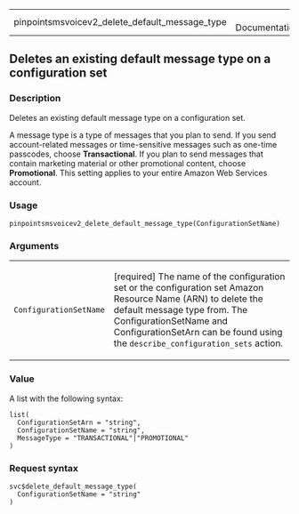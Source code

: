 <table style="width: 100%;">
<tbody>
<tr class="odd">
<td>pinpointsmsvoicev2_delete_default_message_type</td>
<td style="text-align: right;">R Documentation</td>
</tr>
</tbody>
</table>

## Deletes an existing default message type on a configuration set

### Description

Deletes an existing default message type on a configuration set.

A message type is a type of messages that you plan to send. If you send
account-related messages or time-sensitive messages such as one-time
passcodes, choose **Transactional**. If you plan to send messages that
contain marketing material or other promotional content, choose
**Promotional**. This setting applies to your entire Amazon Web Services
account.

### Usage

    pinpointsmsvoicev2_delete_default_message_type(ConfigurationSetName)

### Arguments

<table>
<colgroup>
<col style="width: 35%" />
<col style="width: 65%" />
</colgroup>
<tbody>
<tr class="odd">
<td><code
id="pinpointsmsvoicev2_delete_default_message_type_:_ConfigurationSetName">ConfigurationSetName</code></td>
<td><p>[required] The name of the configuration set or the configuration
set Amazon Resource Name (ARN) to delete the default message type from.
The ConfigurationSetName and ConfigurationSetArn can be found using the
<code>describe_configuration_sets</code> action.</p></td>
</tr>
</tbody>
</table>

### Value

A list with the following syntax:

    list(
      ConfigurationSetArn = "string",
      ConfigurationSetName = "string",
      MessageType = "TRANSACTIONAL"|"PROMOTIONAL"
    )

### Request syntax

    svc$delete_default_message_type(
      ConfigurationSetName = "string"
    )
